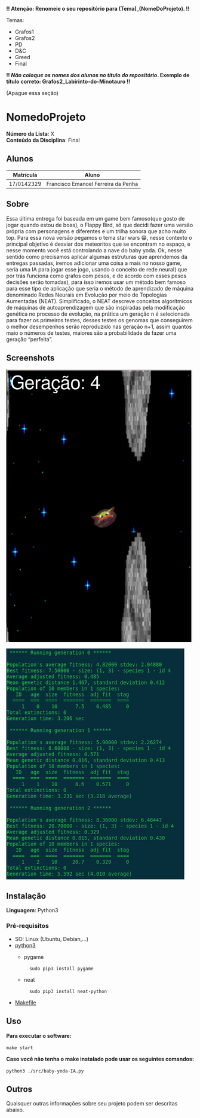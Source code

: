 **!! Atenção: Renomeie o seu repositório para (Tema)_(NomeDoProjeto). !!** 

Temas:
 - Grafos1
 - Grafos2
 - PD
 - D&C
 - Greed
 - Final 
 
 **!! *Não coloque os nomes dos alunos no título do repositório*. Exemplo de título correto: Grafos2_Labirinto-do-Minotauro !!**
 
 (Apague essa seção)

# NomedoProjeto

**Número da Lista**: X<br>
**Conteúdo da Disciplina**: Final<br>

## Alunos
|Matrícula | Aluno |
| -- | -- |
| 17/0142329  | Francisco Emanoel Ferreira da Penha |


## Sobre 
Essa última entrega foi baseada em um game bem famoso(que gosto de jogar quando estou de boas), o Flappy Bird, só que decidi fazer uma versão própria com personagens e diferentes e um trilha sonora que acho muito top. Para essa nova versão pegamos o tema star wars 😁, nesse contexto o principal objetivo é desviar dos meteoritos que se encontram no espaço, e nesse momento você está controlando a nave do baby yoda. Ok, nesse sentido como precisamos aplicar algumas estruturas que aprendemos da entregas passadas, iremos adicionar uma coisa a mais no nosso game, seria uma IA para jogar esse jogo, usando o conceito de rede neural( que por trás funciona como grafos com pesos, e de acordo com esses pesos decisões serão tomadas), para isso iremos usar um método bem famoso para esse tipo de aplicação que seria o método de  aprendizado de máquina denominado Redes Neurais em Evolução por meio de Topologias Aumentadas (NEAT). Simplificado, o NEAT descreve conceitos algorítmicos de máquinas de autoaprendizagem que são inspiradas pela modificação genética no processo de evolução, na prática um geração n é selecionada para fazer os primeiros testes, desses testes os genomas que conseguirem o melhor desempenhos serão reproduzido nas geração n+1, assim quantos maio o números de testes, maiores são a probabilidade de fazer uma geração “perfeita”.

## Screenshots

![](https://raw.githubusercontent.com/projeto-de-algoritmos/Final-Countdown/master/imgs/image1.png)


![](https://raw.githubusercontent.com/projeto-de-algoritmos/Final-Countdown/master/imgs/image2.png)

## Instalação 
**Linguagem**: Python3<br>

### Pré-requisitos
- SO: Linux (Ubuntu, Debian,...)
- [python3](https://linuxize.com/post/how-to-install-pip-on-ubuntu-18.04/)
    - pygame
    
            sudo pip3 install pygame
    
    - neat

            sudo pip3 install neat-python


- [Makefile](https://zoomadmin.com/HowToInstall/UbuntuPackage/make)
    


## Uso 

**Para executar o software:**
 
``make start``
 
**Caso você não tenha o make instalado pode usar os seguintes comandos:**
 
``python3 ./src/baby-yoda-IA.py``

## Outros 
Quaisquer outras informações sobre seu projeto podem ser descritas abaixo.




